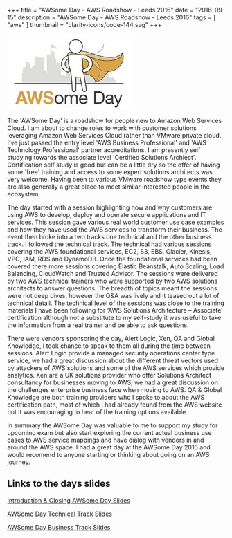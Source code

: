 +++
title = "AWSome Day - AWS Roadshow - Leeds 2016"
date = "2016-09-15"
description = "AWSome Day - AWS Roadshow - Leeds 2016"
tags = [
    "aws"
]
thumbnail = "clarity-icons/code-144.svg"
+++

![AWS Awesome Day Logo](/images/aws-awsome-day-logo.jpeg)

The 'AWSome Day' is a roadshow for people new to Amazon Web Services Cloud. I am about to change roles to work with customer solutions 
leveraging Amazon Web Services Cloud rather than VMware private cloud. I've just passed the entry level 'AWS Business Professional' and 
'AWS Technology Professional' partner accreditations. I am presently self studying towards the associate level 'Certified Solutions Archiect'. 
Certification self study is good but can be a little dry so the offer of having some 'free' training and access to some expert solutions architects was 
very welcome. Having been to various VMware roadshow type events they are also generally a great place to meet similar interested people in 
the ecosystem.

The day started with a session highlighting how and why customers are using AWS to develop, deploy and operate secure applications and IT services. 
This session gave various real world customer use case examples and how they have used the AWS services to transform their business. The event then 
broke into a two tracks one technical and the other business track. I followed the technical track. The technical had various sessions covering the AWS foundational 
services, EC2, S3, EBS, Glacier, Kinesis, VPC, IAM, RDS and DynamoDB. Once the foundational services had been covered there more sessions covering 
Elastic Beanstalk, Auto Scaling, Load Balancing, CloudWatch and Trusted Advisor. The sessions were delivered by two AWS technical trainers who 
were supported by two AWS solutions architects to answer questions. The breadth of topics meant the sessions were not deep dives, however the Q&A 
was lively and it teased out a lot of technical detail. The technical level of the sessions was close to the training materials I have been following 
for ‘AWS Solutions Architecture – Associate’ certification although not a substitute to my self-study it was useful to take the information from a 
real trainer and be able to ask questions.

There were vendors sponsoring the day, Alert Logic, Xen, QA and Global Knowledge, I took chance to speak to them all during the time between sessions. 
Alert Logic provide a managed security operations center type service, we had a great discussion about the different threat vectors used by attackers 
of AWS solutions and some of the AWS services which provide analytics.  Xen are a UK solutions provider who offer Solutions Architect consultancy for 
businesses moving to AWS, we had a great discussion on the challenges enterprise business face when moving to AWS.  QA & Global Knowledge are both 
training providers who I spoke to about the AWS certification path, most of which I had already found from the AWS website but it was encouraging to 
hear of the training options available.

In summary the AWSome Day was valuable to me to support my study for upcoming exam but also start exploring the current actual business use cases to AWS 
service mappings and have dialog with vendors in and around the AWS space. I had a great day at the AWSome Day 2016 and would recomend to anyone starting 
or thinking about going on an AWS journey.

## Links to the days slides

[Introduction & Closing AWSome Day Slides](http://www.slideshare.net/IanMassingham/aws-awsome-day-roadshow-intro)

[AWSome Day Technical Track Slides](http://www.slideshare.net/AmazonWebServices/awsome-day-leeds)

[AWSome Day Business Track Slides](http://www.slideshare.net/IanMassingham/tag/jan-16-awsomeday)

